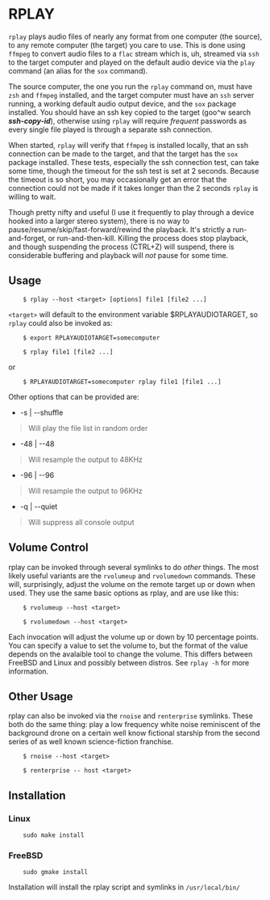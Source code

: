 # RPLAY

`rplay` plays audio files of nearly any format from one computer (the source), to any remote computer (the target) you care to use. This is done using `ffmpeg` to convert audio files to a `flac` stream which is, uh, streamed via `ssh` to the target computer and played on the default audio device via the `play` command (an alias for the `sox` command).

The source computer, the one you run the `rplay` command on, must have `zsh` and `ffmpeg` installed, and the target computer must have an `ssh` server running, a working default audio output device, and the `sox` package installed. You should have an ssh key copied to the target (goo\^w search ***ssh-copy-id***), otherwise using `rplay` will require *frequent* passwords as every single file played is through a separate ssh connection.

When started, `rplay` will verify that `ffmpeg` is installed locally, that an ssh connection can be made to the target, and that the target has the `sox` package installed. These tests, especially the ssh connection test, can take some time, though the timeout for the ssh test is set at 2 seconds. Because the timeout is so short, you may occasionally get an error that the connection could not be made if it takes longer than the 2 seconds `rplay` is willing to wait.

Though pretty nifty and useful (I use it frequently to play through a device hooked into a larger stereo system), there is no way to pause/resume/skip/fast-forward/rewind the playback. It's strictly a run-and-forget, or run-and-then-kill. Killing the process does stop playback, and though suspending the process (CTRL+Z) will suspend, there is considerable buffering and playback will *not* pause for some time. 

## Usage

```
	$ rplay --host <target> [options] file1 [file2 ...]
```

`<target>` will default to the environment variable $RPLAYAUDIOTARGET, so `rplay` could also be invoked as:
```
	$ export RPLAYAUDIOTARGET=somecomputer
```
```
	$ rplay file1 [file2 ...]
```

or

```
	$ RPLAYAUDIOTARGET=somecomputer rplay file1 [file1 ...]
```

Other options that can be provided are:

 * -s | --shuffle   
 > Will play the file list in random order
 * -48 | --48       
 > Will resample the output to 48KHz
 * -96 | --96       
 > Will resample the output to 96KHz
 * -q | --quiet     
 > Will suppress all console output


## Volume Control

rplay can be invoked through several symlinks to do *other* things. The most likely useful variants are the `rvolumeup` and `rvolumedown` commands. These will, surprisingly, adjust the volume on the remote target up or down when used. They use the same basic options as rplay, and are use like this:
```
	$ rvolumeup --host <target>
```
```
	$ rvolumedown --host <target>
```

Each invocation will adjust the volume up or down by 10 percentage points. You can specify a value to set the volume to, but the format of the value depends on the avalaible tool to change the volume. This differs between FreeBSD and Linux and possibly between distros. See `rplay -h` for more information.

## Other Usage

rplay can also be invoked via the `rnoise` and `renterprise` symlinks. These both do the same thing: play a low frequency white noise reminiscent of the background drone on a certain well know fictional starship from the second series of as well known science-fiction franchise.

```
	$ rnoise --host <target>
```
```
	$ renterprise -- host <target>
```

## Installation

### Linux

```
	sudo make install
```

### FreeBSD

```
	sudo gmake install
```

Installation will install the rplay script and symlinks in `/usr/local/bin/`